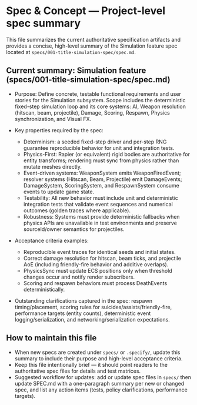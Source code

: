 # Spec & Concept — Project-level spec summary

This file summarizes the current authoritative specification artifacts and provides a concise, high-level summary of the Simulation feature spec located at `specs/001-title-simulation-spec/spec.md`.

## Current summary: Simulation feature (specs/001-title-simulation-spec/spec.md)

- Purpose: Define concrete, testable functional requirements and user stories for the Simulation subsystem. Scope includes the deterministic fixed-step simulation loop and its core systems: AI, Weapon resolution (hitscan, beam, projectile), Damage, Scoring, Respawn, Physics synchronization, and Visual FX.

- Key properties required by the spec:
  - Determinism: a seeded fixed-step driver and per-step RNG guarantee reproducible behavior for unit and integration tests.
  - Physics-First: Rapier (or equivalent) rigid bodies are authoritative for entity transforms; rendering must sync from physics rather than mutate meshes directly.
  - Event-driven systems: WeaponSystem emits WeaponFiredEvent; resolver systems (Hitscan, Beam, Projectile) emit DamageEvents; DamageSystem, ScoringSystem, and RespawnSystem consume events to update game state.
  - Testability: All new behavior must include unit and deterministic integration tests that validate event sequences and numerical outcomes (golden traces where applicable).
  - Robustness: Systems must provide deterministic fallbacks when physics APIs are unavailable in test environments and preserve sourceId/owner semantics for projectiles.

- Acceptance criteria examples:
  - Reproducible event traces for identical seeds and initial states.
  - Correct damage resolution for hitscan, beam ticks, and projectile AoE (including friendly-fire behavior and additive overlaps).
  - PhysicsSync must update ECS positions only when threshold changes occur and notify render subscribers.
  - Scoring and respawn behaviors must process DeathEvents deterministically.

- Outstanding clarifications captured in the spec: respawn timing/placement, scoring rules for suicides/assists/friendly-fire, performance targets (entity counts), deterministic event logging/serialization, and networking/serialization expectations.

## How to maintain this file
- When new specs are created under `specs/` or `.specify/`, update this summary to include their purpose and high-level acceptance criteria.
- Keep this file intentionally brief — it should point readers to the authoritative spec files for details and test matrices.
- Suggested workflow for updates: add or update spec files in `specs/` then update SPEC.md with a one-paragraph summary per new or changed spec, and list any action items (tests, policy clarifications, performance targets).
